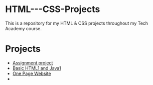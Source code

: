 # HTML---CSS-Projects
 This is a repository for my HTML & CSS projects throughout my Tech Academy course.
# Projects
* [Assignment project](https://github.com/DamianH226/HTML-CSS-Projects/blob/main/Assignment/Assignment.html)
* [Basic HTML1 and Java1](https://github.com/DamianH226/HTML-CSS-Projects/tree/main/Basic_HTML_1and_JavaScript_1)
* [One Page Website](https://github.com/DamianH226/HTML-CSS-Projects/tree/main/One-Page%20Website)
* 
